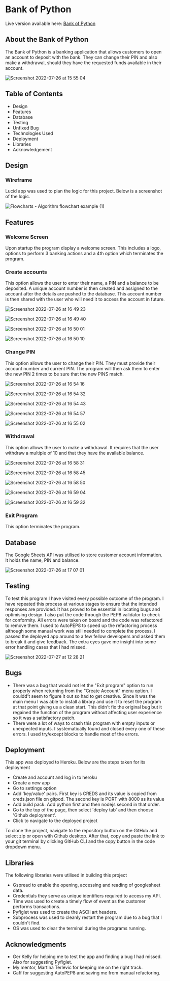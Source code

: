 
# Bank of Python

Live version available here: [Bank of Python](https://bank-of-python.herokuapp.com/)

## About the Bank of Python

The Bank of Python is a banking application that allows customers to open an account to deposit with the bank. They can change their PIN and also make a withdrawal, should they have the requested funds available in their account.

![Screenshot 2022-07-26 at 15 55 04](https://user-images.githubusercontent.com/98256205/181040933-0c0e34be-bd76-49ca-babb-fce91cbe972b.png)

## Table of Contents
* Design
* Features
* Database
* Testing
* Unfixed Bug
* Technologies Used
* Deployment
* Libraries
* Acknowledgement

## Design
### Wireframe
Lucid app was used to plan the logic for this project. Below is a screenshot of the logic.

![Flowcharts - Algorithm flowchart example (1)](https://user-images.githubusercontent.com/98256205/181049018-40b20bf3-34fe-4d77-b31f-7bf2a5a76c16.jpeg)

## Features
### Welcome Screen

Upon startup the program display a welcome screen. This includes a logo, options to perform 3 banking actions and a 4th option which terminates the program.

### Create accounts

This option allows the user to enter their name, a PIN and a balance to be deposited. A unique account number is then created and assigned to the account after the details are pushed to the database. This account number is then shared with the user who will need it to access the account in future. 

![Screenshot 2022-07-26 at 16 49 23](https://user-images.githubusercontent.com/98256205/181052281-b8c54d8c-aa45-45a3-b493-25fd37c6b819.png)

![Screenshot 2022-07-26 at 16 49 40](https://user-images.githubusercontent.com/98256205/181052316-43ebbeee-2899-484a-9a5e-6b593ccf8d2d.png)

![Screenshot 2022-07-26 at 16 50 01](https://user-images.githubusercontent.com/98256205/181052370-4bdadb93-0323-4b4d-9434-c4158859982c.png)

![Screenshot 2022-07-26 at 16 50 10](https://user-images.githubusercontent.com/98256205/181052382-3182bb60-ea70-4a74-ab27-87a69aff3f46.png)

### Change PIN

This option allows the user to change their PIN. They must provide their account number and current PIN. The program will then ask them to enter the new PIN 2 times to be sure that the new PINS match.

![Screenshot 2022-07-26 at 16 54 16](https://user-images.githubusercontent.com/98256205/181053476-51ec6521-130e-43ed-a4be-1a9d68f533a5.png)

![Screenshot 2022-07-26 at 16 54 32](https://user-images.githubusercontent.com/98256205/181053496-ff5d3d59-9059-4302-9a1c-5006e44dad66.png)

![Screenshot 2022-07-26 at 16 54 43](https://user-images.githubusercontent.com/98256205/181053509-b46a1d8a-5510-4f9f-bdbf-bc1f60f77777.png)

![Screenshot 2022-07-26 at 16 54 57](https://user-images.githubusercontent.com/98256205/181053522-893c86f9-ea9b-416e-a430-206797783d78.png)

![Screenshot 2022-07-26 at 16 55 02](https://user-images.githubusercontent.com/98256205/181053538-edc6e27d-660e-4d8c-a3d9-69c17a338299.png)

### Withdrawal

This option allows the user to make a withdrawal. It requires that the user withdraw a multiple of 10 and that they have the available balance.

![Screenshot 2022-07-26 at 16 58 31](https://user-images.githubusercontent.com/98256205/181054311-bf78437a-5f1a-4879-bc09-110498d33a45.png)

![Screenshot 2022-07-26 at 16 58 45](https://user-images.githubusercontent.com/98256205/181054350-8baefb94-2f70-44c8-a0bd-86e9bb4ff627.png)

![Screenshot 2022-07-26 at 16 58 50](https://user-images.githubusercontent.com/98256205/181054372-8ba20d19-3aa8-45fb-a9ea-87db91aaab53.png)

![Screenshot 2022-07-26 at 16 59 04](https://user-images.githubusercontent.com/98256205/181054389-c0c6d492-f519-4639-ba29-7f74002b5f12.png)

![Screenshot 2022-07-26 at 16 59 32](https://user-images.githubusercontent.com/98256205/181054405-d2040615-65e8-448a-8272-13e61afbf91e.png)

### Exit Program

This option terminates the program.

## Database

The Google Sheets API was utilised to store customer account information. It holds the name, PIN and balance.

![Screenshot 2022-07-26 at 17 07 01](https://user-images.githubusercontent.com/98256205/181056128-12380915-501a-40f8-aed8-b4b106e0f458.png)

## Testing

To test this program I have visited every possible outcome of the program. I have repeated this process at various stages to ensure that the intended responses are provided. It has proved to be essential in locating bugs and optimising design. I also put the code through the PEP8 validator to check for conformity. All errors were taken on board and the code was refactored to remove them. I used to AutoPEP8 to speed up the refactoring process although some manual work was still needed to complete the process. I passed the deployed app around to a few fellow developers and asked them to break it and give feedback. The extra eyes gave me insight into some error handling cases that I had missed.

![Screenshot 2022-07-27 at 12 28 21](https://user-images.githubusercontent.com/98256205/181238141-dd2c8339-817e-41bb-9636-5274f6b6e275.png)

## Bugs 

* There was a bug that would not let the "Exit program" option to run properly when returning from the "Create Account" menu option. I couldd't seem to figure it out so had to get creative. Since it was the main menu I was able to install a library and use it to reset the program at that point giving us a clean start. This didn't fix the original bug but it regained the function of the program without affecting user experience so it was a satisfactory patch.
* There were a lot of ways to crash this program with empty inputs or unexpected inputs. I systematically found and closed every one of these errors. I used try/except blocks to handle most of the errors.

## Deployment

This app was deployed to Heroku. Below are the steps taken for its deployment

* Create and account and log in to heroku
* Create a new app
* Go to settings option
* Add 'key/value' pairs. First key is CREDS and its value is copied from creds.json file on gitpod. The second key is PORT with 8000 as its value
* Add build pack. Add python first and then nodejs second in that order.
* Go to the top of the page, then select 'deploy tab' and then choose 'Github deployment'.
* Click to navigate to the deployed project

To clone the project, navigate to the repository button on the GitHub and select zip or open with Github desktop. After that, copy and paste the link to your git terminal by clicking GitHub CLI and the copy button in the code dropdown menu.

## Libraries

The following libraries were utilised in building this project

* Gspread to enable the opening, accessing and reading of googlesheet data.
* Credentials they serve as unique identifiers required to access my API.
* Time was used to create a timely flow of event as the customer performs transactions.
* Pyfiglet was used to create the ASCII art headers.
* Subprocess was used to cleanly restart the program due to a bug that I couldn't find. 
* OS was used to clear the terminal during the programs running.

## Acknowledgments

* Ger Kelly for helping me to test the app and finding a bug I had missed. Also for suggesting Pyfiglet.
* My mentor, Martina Terlevic for keeping me on the right track. 
* Gaff for suggesting AutoPEP8 and saving me from manual refactoring.







